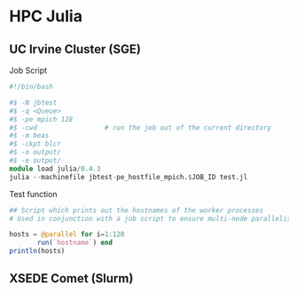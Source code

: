 
# HPC Julia

## UC Irvine Cluster (SGE)

Job Script


```julia
#!/bin/bash

#$ -N jbtest
#$ -q <Queue>
#$ -pe mpich 128
#$ -cwd            		# run the job out of the current directory
#$ -m beas
#$ -ckpt blcr
#$ -o output/
#$ -e output/
module load julia/0.4.3
julia --machinefile jbtest-pe_hostfile_mpich.$JOB_ID test.jl
```

Test function


```julia
## Script which prints out the hostnames of the worker processes
# Used in conjunction with a job script to ensure multi-node parallelism

hosts = @parallel for i=1:120
       run(`hostname`) end
println(hosts)
```

## XSEDE Comet (Slurm)
